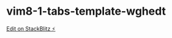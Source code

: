 # vim8-1-tabs-template-wghedt

[Edit on StackBlitz ⚡️](https://stackblitz.com/edit/vim8-1-tabs-template-wghedt)